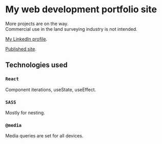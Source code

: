 # My web development portfolio site

More projects are on the way.  
Commercial use in the land surveying industry is not intended.  

[My LinkedIn profile](https://www.linkedin.com/in/pavel-generalov).  

[Published site](https://geomatics-consulting.netlify.app).

## Technologies used
### `React`
Component iterations, useState, useEffect.

### `SASS`
Mostly for nesting.

### `@media`
Media queries are set for all devices.